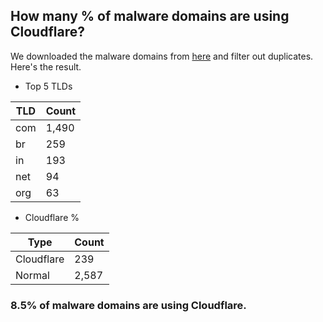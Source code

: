 ## How many % of malware domains are using Cloudflare?


We downloaded the malware domains from [here](https://urlhaus.abuse.ch) and filter out duplicates.
Here's the result.


[//]: # (start replacement)


- Top 5 TLDs

| TLD | Count |
| --- | --- |
| com | 1,490 |
| br | 259 |
| in | 193 |
| net | 94 |
| org | 63 |


- Cloudflare %

| Type | Count |
| --- | --- |
| Cloudflare | 239 |
| Normal | 2,587 |


### 8.5% of malware domains are using Cloudflare.